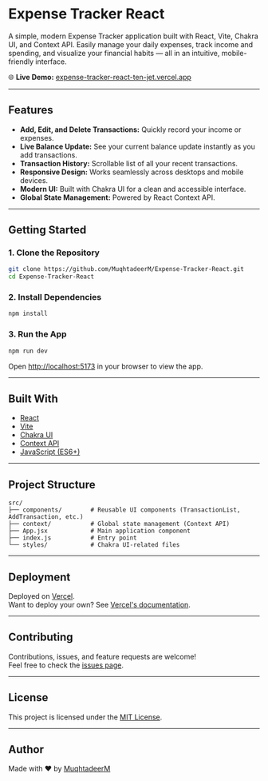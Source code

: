 # Expense Tracker React

A simple, modern Expense Tracker application built with React, Vite, Chakra UI, and Context API. Easily manage your daily expenses, track income and spending, and visualize your financial habits — all in an intuitive, mobile-friendly interface.

🌐 **Live Demo:** [expense-tracker-react-ten-jet.vercel.app](https://expense-tracker-react-sandy.vercel.app/)

---

## Features

- **Add, Edit, and Delete Transactions:** Quickly record your income or expenses.
- **Live Balance Update:** See your current balance update instantly as you add transactions.
- **Transaction History:** Scrollable list of all your recent transactions.
- **Responsive Design:** Works seamlessly across desktops and mobile devices.
- **Modern UI:** Built with Chakra UI for a clean and accessible interface.
- **Global State Management:** Powered by React Context API.

---

## Getting Started

### 1. Clone the Repository

```bash
git clone https://github.com/MuqhtadeerM/Expense-Tracker-React.git
cd Expense-Tracker-React
```

### 2. Install Dependencies

```bash
npm install
```

### 3. Run the App

```bash
npm run dev
```

Open [http://localhost:5173](http://localhost:5173) in your browser to view the app.

---

## Built With

- [React](https://react.dev/)
- [Vite](https://vitejs.dev/)
- [Chakra UI](https://chakra-ui.com/)
- [Context API](https://react.dev/reference/react/useContext)
- [JavaScript (ES6+)](https://developer.mozilla.org/en-US/docs/Web/JavaScript)

---

## Project Structure

```plaintext
src/
├── components/        # Reusable UI components (TransactionList, AddTransaction, etc.)
├── context/           # Global state management (Context API)
├── App.jsx            # Main application component
├── index.js           # Entry point
└── styles/            # Chakra UI-related files
```

---

## Deployment

Deployed on [Vercel](https://vercel.com/).  
Want to deploy your own? See [Vercel's documentation](https://vercel.com/docs).

---

## Contributing

Contributions, issues, and feature requests are welcome!  
Feel free to check the [issues page](https://github.com/MuqhtadeerM/Expense-Tracker-React/issues).

---

## License

This project is licensed under the [MIT License](LICENSE).

---

## Author

Made with ❤️ by [MuqhtadeerM](https://github.com/MuqhtadeerM)
